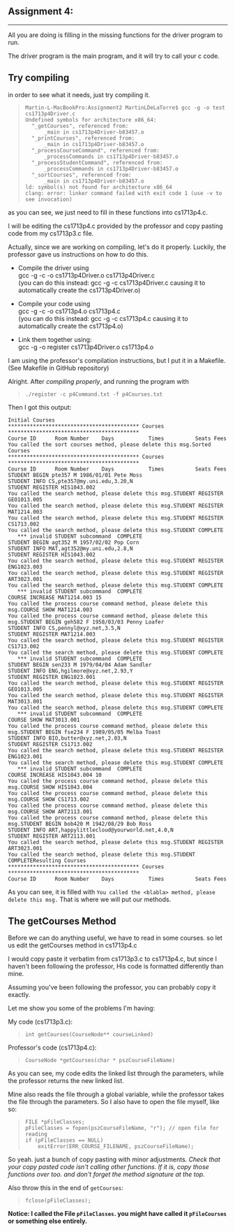 Assignment 4:
------------
------------

All you are doing is filling in the missing functions for the driver program to run.

The driver program is the main program, and it will try to call your c code.

Try compiling
------------------

in order to see what it needs, just try compiling it.

>
>     Martin-L-MacBookPro:Assignment2 MartinLDeLaTorre$ gcc -g -o test cs1713p4Driver.c
>     Undefined symbols for architecture x86_64:
>       "_getCourses", referenced from:
>           _main in cs1713p4Driver-b83457.o
>       "_printCourses", referenced from:
>           _main in cs1713p4Driver-b83457.o
>       "_processCourseCommand", referenced from:
>           _processCommands in cs1713p4Driver-b83457.o
>       "_processStudentCommand", referenced from:
>           _processCommands in cs1713p4Driver-b83457.o
>       "_sortCourses", referenced from:
>           _main in cs1713p4Driver-b83457.o
>     ld: symbol(s) not found for architecture x86_64
>     clang: error: linker command failed with exit code 1 (use -v to see invocation)

as you can see, we just need to fill in these functions into cs1713p4.c.

I will be editing the cs1713p4.c provided by the professor and copy pasting code from my cs1713p3.c file.

Actually, since we are working on compiling, let's do it properly. Luckily, the professor gave us instructions on how to do this.

* Compile the driver using  
 gcc -g -c -o cs1713p4Driver.o cs1713p4Driver.c   
 (you can do this instead: gcc -g -c cs1713p4Driver.c causing it to automatically create the cs1713p4Driver.o)   
 
* Compile your code using  
 gcc -g -c -o cs1713p4.o cs1713p4.c   
 (you can do this instead: gcc -g -c cs1713p4.c causing it to automatically create the cs1713p4.o)   
 
* Link them together using:  
 gcc -g -o register cs1713p4Driver.o cs1713p4.o   
 
I am using the professor's compilation instructions, but I put it in a Makefile.
(See Makefile in GitHub repository)

Alright. After *compiling properly*, and running the program with
>
>     ./register -c p4Command.txt -f p4Courses.txt

Then I got this output:

    Initial Courses
    ****************************************** Courses ******************************************
    Course ID      Room Number    Days           Times          Seats Fees  
    You called the sort courses method, please delete this msg.Sorted Courses
    ****************************************** Courses ******************************************
    Course ID      Room Number    Days           Times          Seats Fees  
    STUDENT BEGIN pte357 M 1986/01/01 Pete Moss
    STUDENT INFO CS,pte357@my.uni.edu,3.20,N
    STUDENT REGISTER HIS1043.002    
    You called the search method, please delete this msg.STUDENT REGISTER GEO1013.005
    You called the search method, please delete this msg.STUDENT REGISTER MAT1214.003
    You called the search method, please delete this msg.STUDENT REGISTER CS1713.002
    You called the search method, please delete this msg.STUDENT COMPLETE
       *** invalid STUDENT subcommand  COMPLETE
    STUDENT BEGIN agt352 M 1957/02/02 Pop Corn
    STUDENT INFO MAT,agt352@my.uni.edu,2.8,N
    STUDENT REGISTER HIS1043.002
    You called the search method, please delete this msg.STUDENT REGISTER ENG1023.003
    You called the search method, please delete this msg.STUDENT REGISTER ART3023.001
    You called the search method, please delete this msg.STUDENT COMPLETE
       *** invalid STUDENT subcommand  COMPLETE
    COURSE INCREASE MAT1214.003 15
    You called the process course command method, please delete this msg.COURSE SHOW MAT1214.003
    You called the process course command method, please delete this msg.STUDENT BEGIN geh582 F 1958/03/03 Penny Loafer
    STUDENT INFO CS,pennyl@xyz.net,3.5,N
    STUDENT REGISTER MAT1214.003
    You called the search method, please delete this msg.STUDENT REGISTER CS1713.002
    You called the search method, please delete this msg.STUDENT COMPLETE
       *** invalid STUDENT subcommand  COMPLETE
    STUDENT BEGIN sen233 M 1979/04/04 Adam Sandler
    STUDENT INFO ENG,hgilmore@xyz.net,2.93,Y
    STUDENT REGISTER ENG1023.001
    You called the search method, please delete this msg.STUDENT REGISTER GEO1013.005
    You called the search method, please delete this msg.STUDENT REGISTER MAT3013.001
    You called the search method, please delete this msg.STUDENT COMPLETE
       *** invalid STUDENT subcommand  COMPLETE
    COURSE SHOW MAT3013.001
    You called the process course command method, please delete this msg.STUDENT BEGIN fse234 F 1989/05/05 Melba Toast
    STUDENT INFO BIO,butter@xyz.net,2.03,N
    STUDENT REGISTER CS1713.002
    You called the search method, please delete this msg.STUDENT REGISTER ENG1023.001
    You called the search method, please delete this msg.STUDENT COMPLETE
       *** invalid STUDENT subcommand  COMPLETE
    COURSE INCREASE HIS1043.004 10
    You called the process course command method, please delete this msg.COURSE SHOW HIS1043.004
    You called the process course command method, please delete this msg.COURSE SHOW CS1713.002
    You called the process course command method, please delete this msg.COURSE SHOW ART2113.001
    You called the process course command method, please delete this msg.STUDENT BEGIN bob420 M 1942/08/29 Bob Ross
    STUDENT INFO ART,happylittlecloud@yourworld.net,4.0,N
    STUDENT REGISTER ART2113.001
    You called the search method, please delete this msg.STUDENT REGISTER ART3023.001
    You called the search method, please delete this msg.STUDENT COMPLETEResulting Courses
    ****************************************** Courses ******************************************
    Course ID      Room Number    Days           Times          Seats Fees
    
As you can see, it is filled with `You called the <blabla> method, please delete this msg.`
That is where we will put our methods.

The getCourses Method
------------------

Before we can do anything useful, we have to read in some courses. so let us edit the getCourses method in cs1713p4.c

I would copy paste it verbatim from cs1713p3.c to cs1713p4.c, but since I haven't been following the professor, His code is formatted differently than mine.

Assuming you've been following the professor, you can probably copy it exactly.

Let me show you some of the problems I'm having:

My code (cs1713p3.c):
>
>     int getCourses(CourseNode** courseLinked)

Professor's code (cs1713p4.c):
>
>     CourseNode *getCourses(char * pszCourseFileName)

As you can see, my code edits the linked list through the parameters, while the professor returns the new linked list.

Mine also reads the file through a global variable, while the professor takes the file through the parameters. So I also have to open the file myself, like so:
>
>     FILE *pFileClasses;
>     pFileClasses = fopen(pszCourseFileName, "r"); // open file for reading
>     if (pFileClasses == NULL)
>         exitError(ERR_COURSE_FILENAME, pszCourseFileName);

So yeah. just a bunch of copy pasting with minor adjustments.
*Check that your copy pasted code isn't calling other functions. If it is, copy those functions over too. and don't forget the method signature at the top.*

Also throw this in the end of `getCourses`:
>
>     fclose(pFileClasses);

**Notice: I called the File `pFileClasses`. you might have called it `pFileCourses` or something else entirely.**




